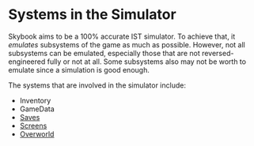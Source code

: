 # Systems in the Simulator
Skybook aims to be a 100% accurate IST simulator. To achieve that, it *emulates*
subsystems of the game as much as possible. However, not all subsystems can be emulated,
especially those that are not reversed-engineered fully or not at all. Some subsystems
also may not be worth to emulate since a simulation is good enough.

The systems that are involved in the simulator include:
- Inventory
- GameData
- [Saves](../action/save.md)
- [Screens](./screen_system.md)
- [Overworld](./overworld_system.md)
